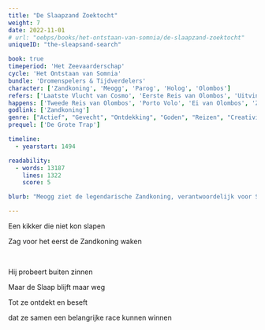 ```yaml
---
title: "De Slaapzand Zoektocht"
weight: 7
date: 2022-11-01
# url: "oebps/books/het-ontstaan-van-somnia/de-slaapzand-zoektocht"
uniqueID: "the-sleapsand-search"

book: true
timeperiod: 'Het Zeevaarderschap'
cycle: 'Het Ontstaan van Somnia'
bundle: 'Dromenspelers & Tijdverdelers'
character: ['Zandkoning', 'Meogg', 'Parog', 'Holog', 'Olombos']
refers: ['Laatste Vlucht van Cosmo', 'Eerste Reis van Olombos', 'Uitvinding van Slaap', 'Oervogels', 'Dodo', 'Apra', 'Apenrijk', 'Gosti', 'Eiergrot', 'Ziel van Cosmo', 'Wet van de Eerste Landing', 'Komst van de Zeevaarders', 'Verre Eilanden', 'Sigriplant', 'Cristaltirans']
happens: ['Tweede Reis van Olombos', 'Porto Volo', 'Ei van Olombos', 'Zielbeschermers']
godlink: ['Zandkoning']
genre: ["Actief", "Gevecht", "Ontdekking", "Goden", "Reizen", "Creativiteit", "Verdrietig", "Groeien", "Biologie", "Geschiedenis"]
prequel: ['De Grote Trap']

timeline:
  - yearstart: 1494

readability:
  - words: 13187
    lines: 1322
    score: 5

blurb: "Meogg ziet de legendarische Zandkoning, verantwoordelijk voor Slaap, als eerste wezen ooit. Anderen zijn op weg naar hetzelfde eiland als zij, maar met kwade bedoelingen. Dus er zit maar één ding op: samen alles uit de kast halen om de race te winnen."

---
```


Een kikker die niet kon slapen

Zag voor het eerst de Zandkoning waken

&nbsp;

Hij probeert buiten zinnen

Maar de Slaap blijft maar weg

Tot ze ontdekt en beseft

dat ze samen een belangrijke race kunnen winnen
